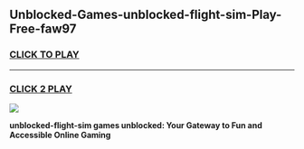 
## Unblocked-Games-unblocked-flight-sim-Play-Free-faw97
<h3>
<a href="https://premium76.site?title=unblocked-flight-sim&ref=20M">CLICK TO PLAY</a></h3>
<hr>

<h3>
<a href="https://premium76.site?title=unblocked-flight-sim&ref=20M">CLICK 2 PLAY</a>
  
</h3>

<a href="https://premium76.site?title=unblocked-flight-sim&ref=19M"><img src="https://clearcache.store/games.png"></a>


**unblocked-flight-sim games unblocked: Your Gateway to Fun and Accessible Online Gaming**
